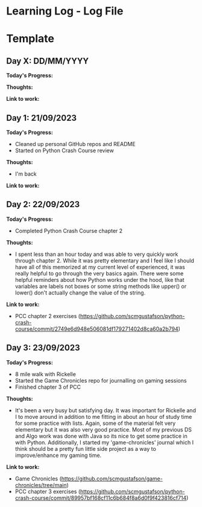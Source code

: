 # Learning Log - Log File

# Template
## Day X: DD/MM/YYYY

**Today's Progress:**

**Thoughts:**

**Link to work:**

## Day 1: 21/09/2023

**Today's Progress:**
- Cleaned up personal GitHub repos and README
- Started on Python Crash Course review

**Thoughts:**
- I'm back

**Link to work:**

## Day 2: 22/09/2023

**Today's Progress:**
- Completed Python Crash Course chapter 2

**Thoughts:**
- I spent less than an hour today and was able to very quickly work through chapter 2. While it was pretty elementary and I feel like I should have all of this memorized at my current level of experienced, it was really helpful to go through the very basics again. There were some helpful reminders about how Python works under the hood, like that variables are labels not boxes or some string methods like upper() or lower() don't actually change the value of the string.

**Link to work:**
- PCC chapter 2 exercises (https://github.com/scmgustafson/python-crash-course/commit/2749e6d948e506081df179271402d8ca60a2b794)

## Day 3: 23/09/2023

**Today's Progress:**
- 8 mile walk with Rickelle
- Started the Game Chronicles repo for journalling on gaming sessions
- Finished chapter 3 of PCC

**Thoughts:**
- It's been a very busy but satisfying day. It was important for Rickelle and I to move around in addition to me fitting in about an hour of study time for some practice with lists. Again, some of the material felt very elementary but it was also very good practice. Most of my previous DS and Algo work was done with Java so its nice to get some practice in with Python. Additionally, I started my 'game-chronicles' journal which I think should be a pretty fun little side project as a way to improve/enhance my gaming time.

**Link to work:**
- Game Chronicles (https://github.com/scmgustafson/game-chronicles/tree/main)
- PCC chapter 3 exercises (https://github.com/scmgustafson/python-crash-course/commit/89957bf168cf11c6b684f8a6d0f9f423816cf714)